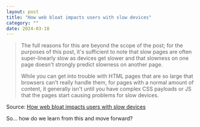 ```yaml
---
layout: post
title: "How web bloat impacts users with slow devices"
category: ""
date: 2024-03-18
---
```


>The full reasons for this are beyond the scope of the post; for the purposes of this post, it's sufficient to note that slow pages are often super-linearly slow as devices get slower and that slowness on one page doesn't strongly predict slowness on another page.
>
>While you can get into trouble with HTML pages that are so large that browsers can't really handle them, for pages with a normal amount of content, it generally isn't until you have complex CSS payloads or JS that the pages start causing problems for slow devices.

Source: [How web bloat impacts users with slow devices](https://danluu.com/slow-device/)

So... how do we learn from this and move forward?
